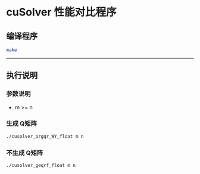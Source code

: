 
# cuSolver 性能对比程序

## 编译程序

```bash
make
```

---

## 执行说明

### 参数说明
- m >= n
### 生成 Q矩阵



```bash
./cusolver_orgqr_WY_float m n
```

### 不生成 Q矩阵


```bash
./cusolver_geqrf_float m n
```


